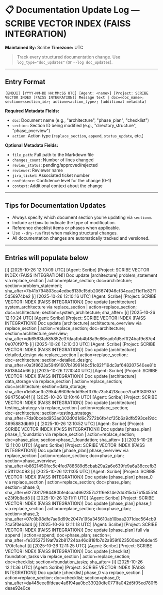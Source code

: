 
# 📋 Documentation Update Log — SCRIBE VECTOR INDEX (FAISS INTEGRATION)
**Maintained By:** Scribe
**Timezone:** UTC

> Track every structured documentation change. Use `log_type="doc_updates"` (or `--log doc_updates`).

---



## Entry Format
```
[EMOJI] [YYYY-MM-DD HH:MM:SS UTC] [Agent: <name>] [Project: SCRIBE VECTOR INDEX (FAISS INTEGRATION)] Message text | doc=<doc_name>; section=<section_id>; action=<action_type>; [additional metadata]
```

**Required Metadata Fields:**
- `doc`: Document name (e.g., "architecture", "phase_plan", "checklist")
- `section`: Section ID being modified (e.g., "directory_structure", "phase_overview")
- `action`: Action type (`replace_section`, `append`, `status_update`, etc.)

**Optional Metadata Fields:**
- `file_path`: Full path to the Markdown file
- `changes_count`: Number of lines changed
- `review_status`: pending/approved/rejected
- `reviewer`: Reviewer name
- `jira_ticket`: Associated ticket number
- `confidence`: Confidence level for the change (0-1)
- `context`: Additional context about the change

---

## Tips for Documentation Updates
- Always specify which document section you're updating via `section=`.
- Include `action=` to indicate the type of modification.
- Reference checklist items or phases when applicable.
- Use `--dry-run` first when making structural changes.
- All documentation changes are automatically tracked and versioned.

---

## Entries will populate below
[ℹ️] [2025-10-26 12:10:09 UTC] [Agent: Scribe] [Project: SCRIBE VECTOR INDEX (FAISS INTEGRATION)] Doc update [architecture] problem_statement via replace_section | action=replace_section; doc=architecture; section=problem_statement; sha_after=7b41b794803ca4edbe8139c15db206674946cf34cae2f1df1c82f15d56974be2
[ℹ️] [2025-10-26 12:10:16 UTC] [Agent: Scribe] [Project: SCRIBE VECTOR INDEX (FAISS INTEGRATION)] Doc update [architecture] system_architecture via replace_section | action=replace_section; doc=architecture; section=system_architecture; sha_after=
[ℹ️] [2025-10-26 12:10:24 UTC] [Agent: Scribe] [Project: SCRIBE VECTOR INDEX (FAISS INTEGRATION)] Doc update [architecture] architecture_overview via replace_section | action=replace_section; doc=architecture; section=architecture_overview; sha_after=db6563fa585852e37daafbb4bf8a9e86eadb1d5efff24baf9e87c40e070f97fb
[ℹ️] [2025-10-26 12:10:30 UTC] [Agent: Scribe] [Project: SCRIBE VECTOR INDEX (FAISS INTEGRATION)] Doc update [architecture] detailed_design via replace_section | action=replace_section; doc=architecture; section=detailed_design; sha_after=0a3f8623a59491607b139914bc51c821f19dc3af648207540ee81b8513644b66
[ℹ️] [2025-10-26 12:10:40 UTC] [Agent: Scribe] [Project: SCRIBE VECTOR INDEX (FAISS INTEGRATION)] Doc update [architecture] data_storage via replace_section | action=replace_section; doc=architecture; section=data_storage; sha_after=1eb8aeffc2954a8609e5dd95ef376c73c542f8ccce7baf8f809357994756a04f
[ℹ️] [2025-10-26 12:10:46 UTC] [Agent: Scribe] [Project: SCRIBE VECTOR INDEX (FAISS INTEGRATION)] Doc update [architecture] testing_strategy via replace_section | action=replace_section; doc=architecture; section=testing_strategy; sha_after=7da0bcebd953ad302d0d1d6c7272b6fb4cf35b6a9dfb593ce19dc3995883db99
[ℹ️] [2025-10-26 12:10:52 UTC] [Agent: Scribe] [Project: SCRIBE VECTOR INDEX (FAISS INTEGRATION)] Doc update [phase_plan] phase_1_foundation via replace_section | action=replace_section; doc=phase_plan; section=phase_1_foundation; sha_after=
[ℹ️] [2025-10-26 12:11:00 UTC] [Agent: Scribe] [Project: SCRIBE VECTOR INDEX (FAISS INTEGRATION)] Doc update [phase_plan] phase_overview via replace_section | action=replace_section; doc=phase_plan; section=phase_overview; sha_after=b8621450fec5c4fed788689d5cbab29a2a6e639fe9a6a38ccefb3c51f112c093
[ℹ️] [2025-10-26 12:11:05 UTC] [Agent: Scribe] [Project: SCRIBE VECTOR INDEX (FAISS INTEGRATION)] Doc update [phase_plan] phase_0 via replace_section | action=replace_section; doc=phase_plan; section=phase_0; sha_after=6273817994480bfe4caa4662357c21f6e814e2dd315da7b1545514e23f9b8ad8
[ℹ️] [2025-10-26 12:11:11 UTC] [Agent: Scribe] [Project: SCRIBE VECTOR INDEX (FAISS INTEGRATION)] Doc update [phase_plan] phase_1 via replace_section | action=replace_section; doc=phase_plan; section=phase_1; sha_after=07c0b98dfe7ae6d99c2047e195a345610ab10baa2071dec564cb974a5f0eb3d4
[ℹ️] [2025-10-26 12:11:18 UTC] [Agent: Scribe] [Project: SCRIBE VECTOR INDEX (FAISS INTEGRATION)] Doc update [phase_plan] full via append | action=append; doc=phase_plan; section=; sha_after=fe33527319af7a2b81724ba46d818fb7d2a859f623500ac06dde45170fc1abaf
[ℹ️] [2025-10-26 12:11:25 UTC] [Agent: Scribe] [Project: SCRIBE VECTOR INDEX (FAISS INTEGRATION)] Doc update [checklist] foundation_tasks via replace_section | action=replace_section; doc=checklist; section=foundation_tasks; sha_after=
[ℹ️] [2025-10-26 12:11:36 UTC] [Agent: Scribe] [Project: SCRIBE VECTOR INDEX (FAISS INTEGRATION)] Doc update [checklist] phase_0 via replace_section | action=replace_section; doc=checklist; section=phase_0; sha_after=da445eee8fdeae4a6194aa0bc33020dfe0771fa042d5f05ed780f5deae92e0ce
